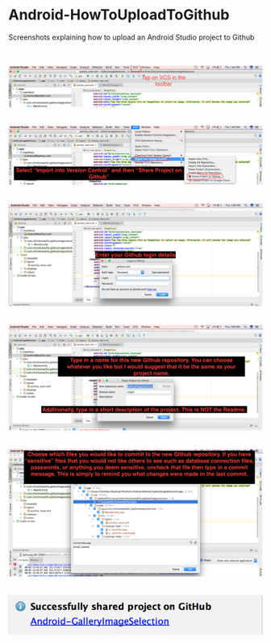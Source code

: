 # Android-HowToUploadToGithub
Screenshots explaining how to upload an Android Studio project to Github

<br/>
<br/>

<img src="img1.png" />
<br/>
<br/>
<br/>

<img src="img2.png" />
<br/>
<br/>
<br/>

<img src="img3.png" />
<br/>
<br/>
<br/>

<img src="img4.png" />
<br/>
<br/>
<br/>

<img src="img5.png" />
<br/>
<br/>
<br/>

<img src="img6.png" />
<br/>
<br/>
<br/>
